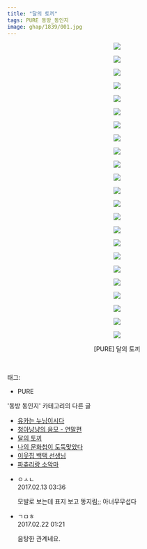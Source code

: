 ```yaml
---
title: "달의 토끼"
tags: PURE 동방_동인지
image: ghap/1839/001.jpg
---
```

<div class="article">
<p style="text-align: center; clear: none; float: none;"><img src="{{ site.nasurl }}/ghap/1839/001.jpg"/></p>
<p style="text-align: center; clear: none; float: none;"><img src="{{ site.nasurl }}/ghap/1839/002.jpg"/></p>
<p style="text-align: center; clear: none; float: none;"><img src="{{ site.nasurl }}/ghap/1839/003.jpg"/></p>
<p style="text-align: center; clear: none; float: none;"><img src="{{ site.nasurl }}/ghap/1839/004.jpg"/></p>
<p style="text-align: center; clear: none; float: none;"><img src="{{ site.nasurl }}/ghap/1839/005.jpg"/></p>
<p style="text-align: center; clear: none; float: none;"><img src="{{ site.nasurl }}/ghap/1839/006.jpg"/></p>
<p style="text-align: center; clear: none; float: none;"><img src="{{ site.nasurl }}/ghap/1839/007.jpg"/></p>
<p style="text-align: center; clear: none; float: none;"><img src="{{ site.nasurl }}/ghap/1839/008.jpg"/></p>
<p style="text-align: center; clear: none; float: none;"><img src="{{ site.nasurl }}/ghap/1839/009.jpg"/></p>
<p style="text-align: center; clear: none; float: none;"><img src="{{ site.nasurl }}/ghap/1839/010.jpg"/></p>
<p style="text-align: center; clear: none; float: none;"><img src="{{ site.nasurl }}/ghap/1839/011.jpg"/></p>
<p style="text-align: center; clear: none; float: none;"><img src="{{ site.nasurl }}/ghap/1839/012.jpg"/></p>
<p style="text-align: center; clear: none; float: none;"><img src="{{ site.nasurl }}/ghap/1839/013.jpg"/></p>
<p style="text-align: center; clear: none; float: none;"><img src="{{ site.nasurl }}/ghap/1839/014.jpg"/></p>
<p style="text-align: center; clear: none; float: none;"><img src="{{ site.nasurl }}/ghap/1839/015.jpg"/></p>
<p style="text-align: center; clear: none; float: none;"><img src="{{ site.nasurl }}/ghap/1839/016.jpg"/></p>
<p style="text-align: center; clear: none; float: none;"><img src="{{ site.nasurl }}/ghap/1839/017.jpg"/></p>
<p style="text-align: center; clear: none; float: none;"><img src="{{ site.nasurl }}/ghap/1839/018.jpg"/></p>
<p style="text-align: center; clear: none; float: none;"><img src="{{ site.nasurl }}/ghap/1839/019.jpg"/></p>
<p style="text-align: center; clear: none; float: none;"><img src="{{ site.nasurl }}/ghap/1839/020.jpg"/></p>
<p style="text-align: center; clear: none; float: none;"><img src="{{ site.nasurl }}/ghap/1839/021.jpg"/></p>
<p style="text-align: center; clear: none; float: none;"><img src="{{ site.nasurl }}/ghap/1839/022.jpg"/></p>
<p style="text-align: center; clear: none; float: none;"><img src="{{ site.nasurl }}/ghap/1839/023.jpg"/></p>
<p style="text-align: center; clear: none; float: none;">[PURE] 달의 토끼</p>
<p><br/></p>
</div><div class="tagTrail">
<p>태그: </p>
<ul>
<li>PURE</li>
</ul>
</div><div class="another">
<p>'동방 동인지' 카테고리의 다른 글</p>
<ul>
<li><a href="/2016-08-26-ghap_1841">유카는 누님이시다</a></li>
<li><a href="/2016-08-26-ghap_1840">청아냥냥의 음모 - 연말편</a></li>
<li><a href="/2016-08-26-ghap_1839">달의 토끼</a></li>
<li><a href="/2016-08-26-ghap_1838">나의 문화첩이 도둑맞았다</a></li>
<li><a href="/2016-08-26-ghap_1837">이웃집 백택 선생님</a></li>
<li><a href="/2016-08-26-ghap_1835">파츄리랑 소악마</a></li>
</ul>
</div><div class="cb_module cb_fluid">
<div class="cb_wrt cb_profile">
<div class="comment">
<ul>
<li class="cb_thumb_off" id="comment14913818">
<div class="cb_comment_area">
<div class="cb_info_area">
<div class="cb_section">
<span class="cb_nick_name">ㅇㅅㄴ</span>
</div>
<div class="cb_section">
<span class="cb_date">2017.02.13 03:36 </span>
</div>
</div>
<div class="cb_dsc_comment">
<p class="cb_dsc">
											모발로 보는데  표지 보고 똥지림;; 아너무무섭다
										</p>
</div>
</div></li>
<li class="cb_thumb_off" id="comment14921784">
<div class="cb_comment_area">
<div class="cb_info_area">
<div class="cb_section">
<span class="cb_nick_name">ㄱㅁㅎ</span>
</div>
<div class="cb_section">
<span class="cb_date">2017.02.22 01:21 </span>
</div>
</div>
<div class="cb_dsc_comment">
<p class="cb_dsc">
											음탕한 관계네요.
										</p>
</div>
</div></li>
</ul>
</div>
</div><!-- commentList close -->
</div>